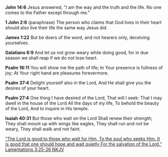 
**John 14:6** 
Jesus answered, "I am the way and the truth and the life. No one comes to the Father except through me."

**1 John 2:6** (paraphrase)
The person who claims that God lives in their heart should also live their life the same way Jesus did.

**James 1:22**
But be doers of the word, and not hearers only, deceiving yourselves.

**Galatians 6:9**
And let us not grow weary while doing good, for in due season we shall reap if we do not lose heart.

**Psalm 16:11** 
You will show me the path of life; In Your presence is fullness of joy; At Your right hand are pleasures forevermore.

**Psalm 37:4** 
Delight yourself also in the Lord, And He shall give you the desires of your heart.

**Psalm 27:4** 
One thing I have desired of the Lord, That will I seek: That I may dwell in the house of the Lord All the days of my life, To behold the beauty of the Lord, And to inquire in His temple.

**Isaiah 40:31** 
But those who wait on the Lord Shall renew their strength; They shall mount up with wings like eagles, They shall run and not be weary, They shall walk and not faint.

[“The Lord is good to those who wait for Him, To the soul who seeks Him. It is good that one should hope and wait quietly For the salvation of the Lord.”
‭‭Lamentations‬ ‭3‬:‭25‬-‭26‬ ‭NKJV‬‬](https://bible.com/bible/114/lam.3.25-26.NKJV)